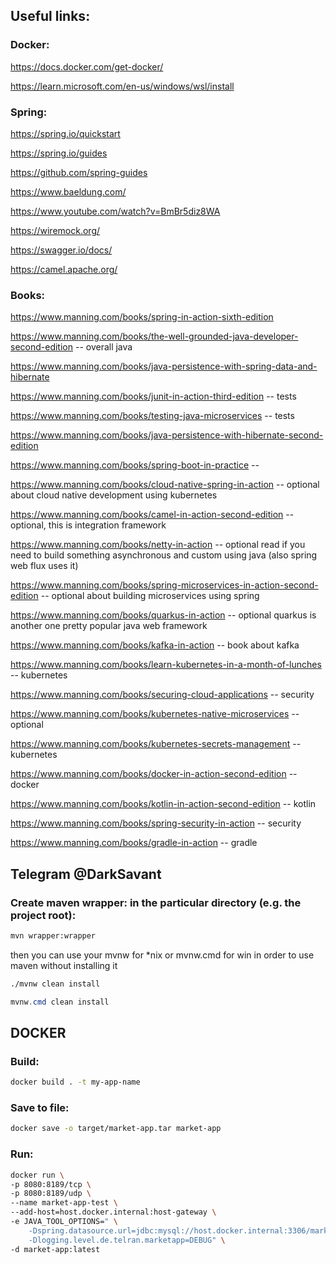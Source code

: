 ## Useful links:
### Docker:
https://docs.docker.com/get-docker/

https://learn.microsoft.com/en-us/windows/wsl/install

### Spring:
https://spring.io/quickstart

https://spring.io/guides

https://github.com/spring-guides

https://www.baeldung.com/

https://www.youtube.com/watch?v=BmBr5diz8WA

https://wiremock.org/

https://swagger.io/docs/

https://camel.apache.org/


### Books:

https://www.manning.com/books/spring-in-action-sixth-edition

https://www.manning.com/books/the-well-grounded-java-developer-second-edition -- overall java

https://www.manning.com/books/java-persistence-with-spring-data-and-hibernate

https://www.manning.com/books/junit-in-action-third-edition -- tests

https://www.manning.com/books/testing-java-microservices -- tests

https://www.manning.com/books/java-persistence-with-hibernate-second-edition

https://www.manning.com/books/spring-boot-in-practice --

https://www.manning.com/books/cloud-native-spring-in-action -- optional about cloud native development using kubernetes

https://www.manning.com/books/camel-in-action-second-edition -- optional, this is integration framework

https://www.manning.com/books/netty-in-action -- optional read if you need to build something asynchronous and custom using java (also spring web flux uses it)

https://www.manning.com/books/spring-microservices-in-action-second-edition -- optional about building microservices using spring

https://www.manning.com/books/quarkus-in-action -- optional quarkus is another one pretty popular java web framework

https://www.manning.com/books/kafka-in-action -- book about kafka

https://www.manning.com/books/learn-kubernetes-in-a-month-of-lunches -- kubernetes

https://www.manning.com/books/securing-cloud-applications -- security

https://www.manning.com/books/kubernetes-native-microservices -- optional

https://www.manning.com/books/kubernetes-secrets-management -- kubernetes

https://www.manning.com/books/docker-in-action-second-edition -- docker

https://www.manning.com/books/kotlin-in-action-second-edition -- kotlin

https://www.manning.com/books/spring-security-in-action -- security

https://www.manning.com/books/gradle-in-action -- gradle


## Telegram @DarkSavant

### Create maven wrapper: in the particular directory (e.g. the project root):
```bash
mvn wrapper:wrapper
```
then you can use your mvnw for *nix or mvnw.cmd for win in order to use maven without installing it
```bash
./mvnw clean install
```
```powershell
mvnw.cmd clean install
```

## DOCKER

### Build: 
```bash
docker build . -t my-app-name
```
### Save to file: 
```bash
docker save -o target/market-app.tar market-app
```

### Run: 
```bash
docker run \
-p 8080:8189/tcp \
-p 8080:8189/udp \
--name market-app-test \
--add-host=host.docker.internal:host-gateway \
-e JAVA_TOOL_OPTIONS=" \
    -Dspring.datasource.url=jdbc:mysql://host.docker.internal:3306/market \
    -Dlogging.level.de.telran.marketapp=DEBUG" \
-d market-app:latest
```